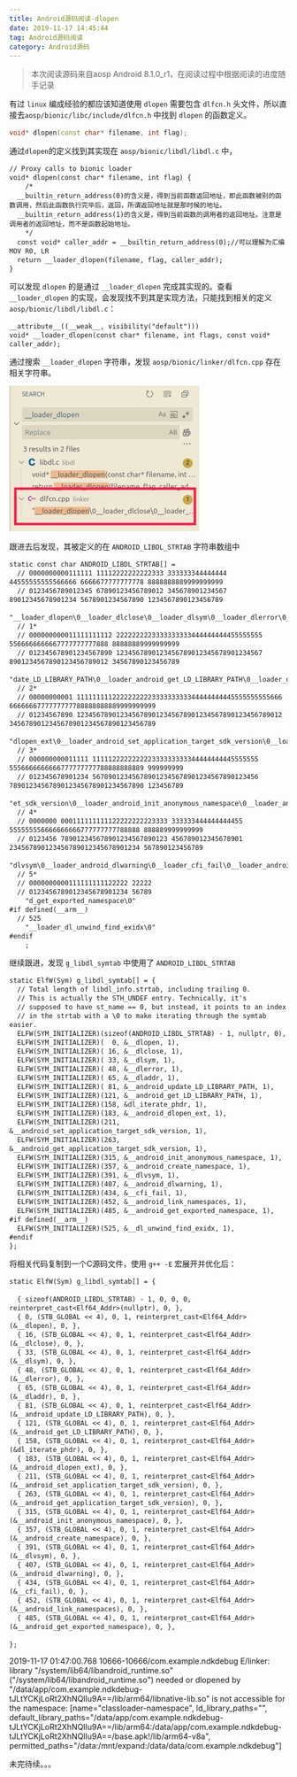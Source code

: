 ```yaml
---
title: Android源码阅读-dlopen
date: 2019-11-17 14:45:44
tag: Android源码阅读
category: Android源码
---
```


> 本次阅读源码来自aosp Android 8.1.0_r1，在阅读过程中根据阅读的进度随手记录

有过 `linux` 编成经验的都应该知道使用 `dlopen` 需要包含 `dlfcn.h` 头文件，所以直接去`aosp/bionic/libc/include/dlfcn.h` 中找到 `dlopen` 的函数定义。

```c++
void* dlopen(const char* filename, int flag);
```
通过`dlopen`的定义找到其实现在 `aosp/bionic/libdl/libdl.c` 中，
```
// Proxy calls to bionic loader
void* dlopen(const char* filename, int flag) {
    /*
  __builtin_return_address(0)的含义是，得到当前函数返回地址，即此函数被别的函数调用，然后此函数执行完毕后，返回，所谓返回地址就是那时候的地址。
  __builtin_return_address(1)的含义是，得到当前函数的调用者的返回地址。注意是调用者的返回地址，而不是函数起始地址。 
    */
  const void* caller_addr = __builtin_return_address(0);//可以理解为汇编 MOV R0, LR
  return __loader_dlopen(filename, flag, caller_addr);
}
```
可以发现 `dlopen` 的是通过 `__loader_dlopen` 完成其实现的。查看 `__loader_dlopen` 的实现，会发现找不到其是实现方法，只能找到相关的定义 `aosp/bionic/libdl/libdl.c`：
```
__attribute__((__weak__, visibility("default")))
void* __loader_dlopen(const char* filename, int flags, const void* caller_addr);
```
通过搜索 `__loader_dlopen` 字符串，发现 `aosp/bionic/linker/dlfcn.cpp` 存在相关字符串。

![](Android源码阅读-dlopen/2019-11-17-15-12-04.png)

跟进去后发现，其被定义的在 `ANDROID_LIBDL_STRTAB` 字符串数组中
```
static const char ANDROID_LIBDL_STRTAB[] =
  // 0000000000111111 11112222222222333 333333344444444 44555555555566666 6666677777777778 8888888889999999999
  // 0123456789012345 67890123456789012 345678901234567 89012345678901234 5678901234567890 1234567890123456789
    "__loader_dlopen\0__loader_dlclose\0__loader_dlsym\0__loader_dlerror\0__loader_dladdr\0__loader_android_up"
  // 1*
  // 000000000011111111112 2222222223333333333444444444455555555 5566666666667777777777888 88888889999999999
  // 012345678901234567890 1234567890123456789012345678901234567 8901234567890123456789012 34567890123456789
    "date_LD_LIBRARY_PATH\0__loader_android_get_LD_LIBRARY_PATH\0__loader_dl_iterate_phdr\0__loader_android_"
  // 2*
  // 00000000001 1111111112222222222333333333344444444445555555555666 6666666777777777788888888889999999999
  // 01234567890 1234567890123456789012345678901234567890123456789012 3456789012345678901234567890123456789
    "dlopen_ext\0__loader_android_set_application_target_sdk_version\0__loader_android_get_application_targ"
  // 3*
  // 000000000011111 111112222222222333333333344444444445555555 5556666666666777777777788888888889 999999999
  // 012345678901234 567890123456789012345678901234567890123456 7890123456789012345678901234567890 123456789
    "et_sdk_version\0__loader_android_init_anonymous_namespace\0__loader_android_create_namespace\0__loader_"
  // 4*
  // 0000000 000111111111122222222223333 333333444444444455 555555556666666666777777777788888 888889999999999
  // 0123456 789012345678901234567890123 456789012345678901 234567890123456789012345678901234 567890123456789
    "dlvsym\0__loader_android_dlwarning\0__loader_cfi_fail\0__loader_android_link_namespaces\0__loader_androi"
  // 5*
  // 0000000000111111111122222 22222
  // 0123456789012345678901234 56789
    "d_get_exported_namespace\0"
#if defined(__arm__)
  // 525
    "__loader_dl_unwind_find_exidx\0"
#endif
    ;
```
继续跟进，发现 `g_libdl_symtab` 中使用了 `ANDROID_LIBDL_STRTAB` 
```
static ElfW(Sym) g_libdl_symtab[] = {
  // Total length of libdl_info.strtab, including trailing 0.
  // This is actually the STH_UNDEF entry. Technically, it's
  // supposed to have st_name == 0, but instead, it points to an index
  // in the strtab with a \0 to make iterating through the symtab easier.
  ELFW(SYM_INITIALIZER)(sizeof(ANDROID_LIBDL_STRTAB) - 1, nullptr, 0),
  ELFW(SYM_INITIALIZER)(  0, &__dlopen, 1),
  ELFW(SYM_INITIALIZER)( 16, &__dlclose, 1),
  ELFW(SYM_INITIALIZER)( 33, &__dlsym, 1),
  ELFW(SYM_INITIALIZER)( 48, &__dlerror, 1),
  ELFW(SYM_INITIALIZER)( 65, &__dladdr, 1),
  ELFW(SYM_INITIALIZER)( 81, &__android_update_LD_LIBRARY_PATH, 1),
  ELFW(SYM_INITIALIZER)(121, &__android_get_LD_LIBRARY_PATH, 1),
  ELFW(SYM_INITIALIZER)(158, &dl_iterate_phdr, 1),
  ELFW(SYM_INITIALIZER)(183, &__android_dlopen_ext, 1),
  ELFW(SYM_INITIALIZER)(211, &__android_set_application_target_sdk_version, 1),
  ELFW(SYM_INITIALIZER)(263, &__android_get_application_target_sdk_version, 1),
  ELFW(SYM_INITIALIZER)(315, &__android_init_anonymous_namespace, 1),
  ELFW(SYM_INITIALIZER)(357, &__android_create_namespace, 1),
  ELFW(SYM_INITIALIZER)(391, &__dlvsym, 1),
  ELFW(SYM_INITIALIZER)(407, &__android_dlwarning, 1),
  ELFW(SYM_INITIALIZER)(434, &__cfi_fail, 1),
  ELFW(SYM_INITIALIZER)(452, &__android_link_namespaces, 1),
  ELFW(SYM_INITIALIZER)(485, &__android_get_exported_namespace, 1),
#if defined(__arm__)
  ELFW(SYM_INITIALIZER)(525, &__dl_unwind_find_exidx, 1),
#endif
};
```

将相关代码复制到一个C源码文件，使用 `g++ -E` 宏展开并优化后：

```
static ElfW(Sym) g_libdl_symtab[] = {

  { sizeof(ANDROID_LIBDL_STRTAB) - 1, 0, 0, 0, reinterpret_cast<Elf64_Addr>(nullptr), 0, },
  { 0, (STB_GLOBAL << 4), 0, 1, reinterpret_cast<Elf64_Addr>(&__dlopen), 0, },
  { 16, (STB_GLOBAL << 4), 0, 1, reinterpret_cast<Elf64_Addr>(&__dlclose), 0, },
  { 33, (STB_GLOBAL << 4), 0, 1, reinterpret_cast<Elf64_Addr>(&__dlsym), 0, },
  { 48, (STB_GLOBAL << 4), 0, 1, reinterpret_cast<Elf64_Addr>(&__dlerror), 0, },
  { 65, (STB_GLOBAL << 4), 0, 1, reinterpret_cast<Elf64_Addr>(&__dladdr), 0, },
  { 81, (STB_GLOBAL << 4), 0, 1, reinterpret_cast<Elf64_Addr>(&__android_update_LD_LIBRARY_PATH), 0, },
  { 121, (STB_GLOBAL << 4), 0, 1, reinterpret_cast<Elf64_Addr>(&__android_get_LD_LIBRARY_PATH), 0, },
  { 158, (STB_GLOBAL << 4), 0, 1, reinterpret_cast<Elf64_Addr>(&dl_iterate_phdr), 0, },
  { 183, (STB_GLOBAL << 4), 0, 1, reinterpret_cast<Elf64_Addr>(&__android_dlopen_ext), 0, },
  { 211, (STB_GLOBAL << 4), 0, 1, reinterpret_cast<Elf64_Addr>(&__android_set_application_target_sdk_version), 0, },
  { 263, (STB_GLOBAL << 4), 0, 1, reinterpret_cast<Elf64_Addr>(&__android_get_application_target_sdk_version), 0, },
  { 315, (STB_GLOBAL << 4), 0, 1, reinterpret_cast<Elf64_Addr>(&__android_init_anonymous_namespace), 0, },
  { 357, (STB_GLOBAL << 4), 0, 1, reinterpret_cast<Elf64_Addr>(&__android_create_namespace), 0, },
  { 391, (STB_GLOBAL << 4), 0, 1, reinterpret_cast<Elf64_Addr>(&__dlvsym), 0, },
  { 407, (STB_GLOBAL << 4), 0, 1, reinterpret_cast<Elf64_Addr>(&__android_dlwarning), 0, },
  { 434, (STB_GLOBAL << 4), 0, 1, reinterpret_cast<Elf64_Addr>(&__cfi_fail), 0, },
  { 452, (STB_GLOBAL << 4), 0, 1, reinterpret_cast<Elf64_Addr>(&__android_link_namespaces), 0, },
  { 485, (STB_GLOBAL << 4), 0, 1, reinterpret_cast<Elf64_Addr>(&__android_get_exported_namespace), 0, },

};
```
2019-11-17 01:47:00.768 10666-10666/com.example.ndkdebug E/linker: library "/system/lib64/libandroid_runtime.so" ("/system/lib64/libandroid_runtime.so") needed or dlopened by "/data/app/com.example.ndkdebug-tJLtYCKjLoRt2XhNQlIu9A==/lib/arm64/libnative-lib.so" is not accessible for the namespace: [name="classloader-namespace", ld_library_paths="", default_library_paths="/data/app/com.example.ndkdebug-tJLtYCKjLoRt2XhNQlIu9A==/lib/arm64:/data/app/com.example.ndkdebug-tJLtYCKjLoRt2XhNQlIu9A==/base.apk!/lib/arm64-v8a", permitted_paths="/data:/mnt/expand:/data/data/com.example.ndkdebug"]

未完待续。。。
